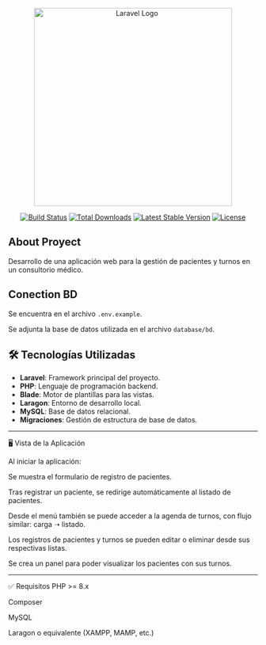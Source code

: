 <p align="center"><a href="https://laravel.com" target="_blank"><img src="https://raw.githubusercontent.com/laravel/art/master/logo-lockup/5%20SVG/2%20CMYK/1%20Full%20Color/laravel-logolockup-cmyk-red.svg" width="400" alt="Laravel Logo"></a></p>

<p align="center">
<a href="https://github.com/laravel/framework/actions"><img src="https://github.com/laravel/framework/workflows/tests/badge.svg" alt="Build Status"></a>
<a href="https://packagist.org/packages/laravel/framework"><img src="https://img.shields.io/packagist/dt/laravel/framework" alt="Total Downloads"></a>
<a href="https://packagist.org/packages/laravel/framework"><img src="https://img.shields.io/packagist/v/laravel/framework" alt="Latest Stable Version"></a>
<a href="https://packagist.org/packages/laravel/framework"><img src="https://img.shields.io/packagist/l/laravel/framework" alt="License"></a>
</p>

## About Proyect

Desarrollo de una aplicación web para la gestión de pacientes y turnos en un consultorio médico.

## Conection BD

Se encuentra en el archivo `.env.example`.

Se adjunta la base de datos utilizada en el archivo `database/bd`.

## 🛠️ Tecnologías Utilizadas

- **Laravel**: Framework principal del proyecto.
- **PHP**: Lenguaje de programación backend.
- **Blade**: Motor de plantillas para las vistas.
- **Laragon**: Entorno de desarrollo local.
- **MySQL**: Base de datos relacional.
- **Migraciones**: Gestión de estructura de base de datos.

---

🖥️ Vista de la Aplicación

Al iniciar la aplicación:

Se muestra el formulario de registro de pacientes.

Tras registrar un paciente, se redirige automáticamente al listado de pacientes.

Desde el menú también se puede acceder a la agenda de turnos, con flujo similar: carga ➝ listado.

Los registros de pacientes y turnos se pueden editar o eliminar desde sus respectivas listas.

Se crea un panel para poder visualizar los pacientes con sus turnos.

---
✅ Requisitos
PHP >= 8.x

Composer

MySQL

Laragon o equivalente (XAMPP, MAMP, etc.)

